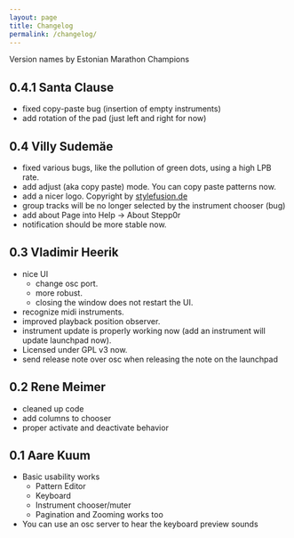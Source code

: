 ```yaml
---
layout: page
title: Changelog
permalink: /changelog/
---
```


Version names by Estonian Marathon Champions

## 0.4.1 Santa Clause

* fixed copy-paste bug (insertion of empty instruments)
* add rotation of the pad (just left and right for now)

## 0.4 Villy Sudemäe

* fixed various bugs, like the pollution of green dots, using a high LPB rate.
* add adjust (aka copy paste) mode. You can copy paste patterns now.
* add a nicer logo. Copyright by [stylefusion.de](http://www.stylefusion.de/)
* group tracks will be no longer selected by the instrument chooser (bug)
* add about Page into Help -> About Stepp0r 
* notification should be more stable now.


## 0.3 Vladimir Heerik

* nice UI
    * change osc port.
    * more robust.
    * closing the window does not restart the UI.
* recognize midi instruments.
* improved playback position observer.
* instrument update is properly working now (add an instrument will update launchpad now).
* Licensed under GPL v3 now.
* send release note over osc when releasing the note on the launchpad

## 0.2 Rene Meimer

* cleaned up code
* add columns to chooser
* proper activate and deactivate behavior

## 0.1 Aare Kuum

* Basic usability works
    * Pattern Editor
    * Keyboard
    * Instrument chooser/muter
    * Pagination and Zooming works too
* You can use an osc server to hear the keyboard preview sounds
    

